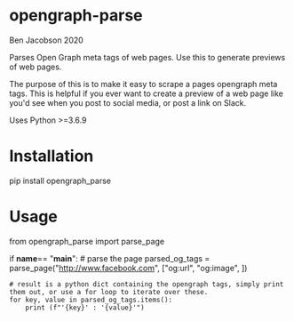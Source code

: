 # opengraph-parse
Ben Jacobson 2020

Parses Open Graph meta tags of web pages. Use this to generate previews of web pages.

The purpose of this is to make it easy to scrape a pages opengraph meta tags. This is helpful if you ever want to create a preview of a web page like you'd see when you post to social media, or post a link on Slack. 

Uses Python >=3.6.9

# Installation
pip install opengraph_parse

# Usage

from opengraph_parse import parse_page

if __name__== "__main__":
    # parse the page
    parsed_og_tags = parse_page("http://www.facebook.com", ["og:url", "og:image", ])
    
    # result is a python dict containing the opengraph tags, simply print them out, or use a for loop to iterate over these. 
    for key, value in parsed_og_tags.items():
        print (f"'{key}' : '{value}'")